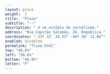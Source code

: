 ```yaml
---
layout: place
weight:  7
title:  "Fluxo"
subtitle: "--"
description: " é um estúdio de jornalismo."
address: "Rua Capitão Salomão, 26, República."
coordinates: "-23º 32’ 34.53” -46º 38’ 12.04”"
enabled: disabled
permalink: "fluxo.html"
top: "48.6%"
left: "50.6%"
bottom: "46.9%"
letter: "F"
---
```

